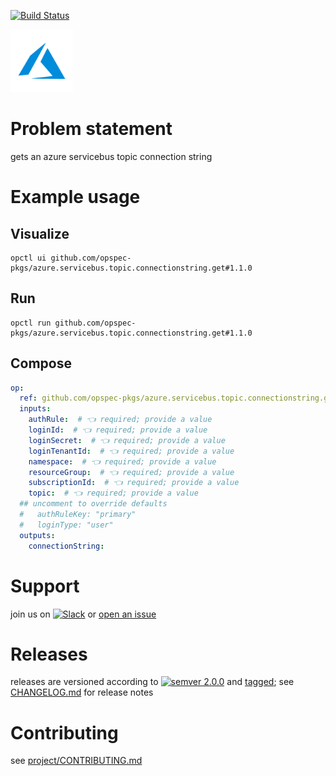 [![Build Status](https://github.com/opspec-pkgs/azure.servicebus.topic.connectionstring.get/workflows/build/badge.svg?branch=main)](https://github.com/opspec-pkgs/azure.servicebus.topic.connectionstring.get/actions?query=workflow%3Abuild+branch%3Amain)

<img src="icon.svg" alt="icon" height="100px">

# Problem statement

gets an azure servicebus topic connection string

# Example usage

## Visualize

```shell
opctl ui github.com/opspec-pkgs/azure.servicebus.topic.connectionstring.get#1.1.0
```

## Run

```
opctl run github.com/opspec-pkgs/azure.servicebus.topic.connectionstring.get#1.1.0
```

## Compose

```yaml
op:
  ref: github.com/opspec-pkgs/azure.servicebus.topic.connectionstring.get#1.1.0
  inputs:
    authRule:  # 👈 required; provide a value
    loginId:  # 👈 required; provide a value
    loginSecret:  # 👈 required; provide a value
    loginTenantId:  # 👈 required; provide a value
    namespace:  # 👈 required; provide a value
    resourceGroup:  # 👈 required; provide a value
    subscriptionId:  # 👈 required; provide a value
    topic:  # 👈 required; provide a value
  ## uncomment to override defaults
  #   authRuleKey: "primary"
  #   loginType: "user"
  outputs:
    connectionString:
```

# Support

join us on
[![Slack](https://img.shields.io/badge/slack-opctl-E01563.svg)](https://join.slack.com/t/opctl/shared_invite/zt-51zodvjn-Ul_UXfkhqYLWZPQTvNPp5w)
or
[open an issue](https://github.com/opspec-pkgs/azure.servicebus.topic.connectionstring.get/issues)

# Releases

releases are versioned according to
[![semver 2.0.0](https://img.shields.io/badge/semver-2.0.0-brightgreen.svg)](http://semver.org/spec/v2.0.0.html)
and [tagged](https://git-scm.com/book/en/v2/Git-Basics-Tagging); see
[CHANGELOG.md](CHANGELOG.md) for release notes

# Contributing

see
[project/CONTRIBUTING.md](https://github.com/opspec-pkgs/project/blob/main/CONTRIBUTING.md)
